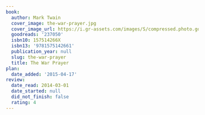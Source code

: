 ```yaml
---
book:
  author: Mark Twain
  cover_image: the-war-prayer.jpg
  cover_image_url: https://i.gr-assets.com/images/S/compressed.photo.goodreads.com/books/1375469139l/237050._SX98_.jpg
  goodreads: '237050'
  isbn10: 157514266X
  isbn13: '9781575142661'
  publication_year: null
  slug: the-war-prayer
  title: The War Prayer
plan:
  date_added: '2015-04-17'
review:
  date_read: 2014-03-01
  date_started: null
  did_not_finish: false
  rating: 4
---
```

